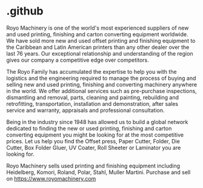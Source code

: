 # .github
Royo Machinery is one of the world's most experienced suppliers of new and used printing, finishing and carton converting equipment worldwide. We have sold more new and used offset printing and finishing equipment to the Caribbean and Latin American printers than any other dealer over the last 76 years. Our exceptional relationship and understanding of the region gives our company a competitive edge over competitors.

The Royo Family has accumulated the expertise to help you with the logistics and the engineering required to manage the process of buying and selling new and used printing, finishing and converting machinery anywhere in the world. We offer additional services such as pre-purchase inspections, dismantling and removal, parts, cleaning and painting, rebuilding and retrofitting, transportation, installation and demonstration, after sales service and warranty, appraisals and professional consultation.

Being in the industry since 1948 has allowed us to build a global network dedicated to finding the new or used printing, finishing and carton converting equipment you might be looking for at the most competitive prices. Let us help you find the Offset press, Paper Cutter, Folder, Die Cutter, Box Folder Gluer, UV Coater, Roll Sheeter or Laminator you are looking for.

Royo Machinery sells used printing and finishing equipment including Heidelberg, Komori, Roland, Polar, Stahl, Muller Martini. Purchase and sell on https://www.royomachinery.com

